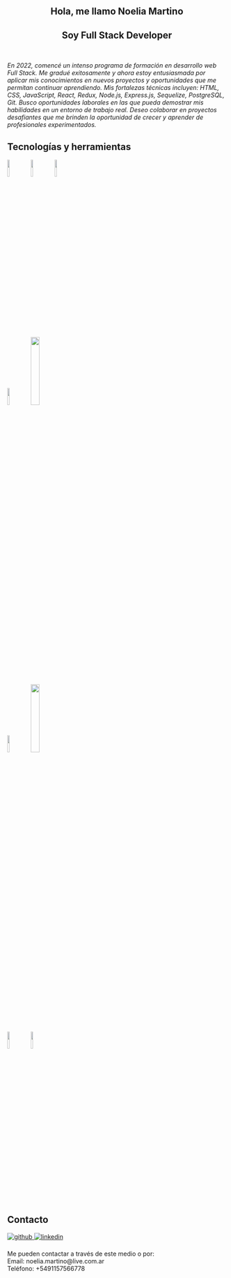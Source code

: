 <h2 align="center">Hola, me llamo Noelia Martino</h2>
<h2 align="center">Soy Full Stack Developer</h2>
<br />

_En 2022, comencé un intenso programa de formación en desarrollo web Full Stack. Me gradué exitosamente y ahora estoy entusiasmada por aplicar mis conocimientos en nuevos proyectos y oportunidades que me permitan continuar aprendiendo.
Mis fortalezas técnicas incluyen: HTML, CSS, JavaScript, React, Redux, Node.js, Express.js, Sequelize, PostgreSQL, Git.
Busco oportunidades laborales en las que pueda demostrar mis habilidades en un entorno de trabajo real. Deseo colaborar en proyectos desafiantes que me brinden la oportunidad de crecer y aprender de profesionales experimentados._

## Tecnologías y herramientas

<code><img width="10%" src="https://th.bing.com/th/id/R.f81a6f373c244b1f70f4b7402b5ab372?rik=rbXh4ieLuKt%2bmA&riu=http%3a%2f%2flogos-download.com%2fwp-content%2fuploads%2f2016%2f09%2fReact_logo_logotype_emblem.png&ehk=QhGOkKcUKCU7FBQgHOajOiJqJBACUTD2Ni6LsfqzCEA%3d&risl=&pid=ImgRaw&r=0"></code>
<code><img width="10%" src="https://th.bing.com/th/id/R.edf018af5e9fa4dce24d38e24b9ec828?rik=1AI6o1Z0SVc6hQ&pid=ImgRaw&r=0"></code>
<code><img width="10%" src="https://cdn.freebiesupply.com/logos/large/2x/css-3-logo-png-transparent.png"></code>
<br /> <br />
<code><img width="10%" src="https://cdn.iconscout.com/icon/free/png-512/node-js-1174925.png"></code>
<code><img width="20%" src="https://buttercms.com/static/images/tech_banners/ExpressJS.png"></code>
<br /> <br />
<code><img width="10%" src="https://th.bing.com/th/id/OIP.IEgGsRwougUKXE26RKJVagHaHo?pid=ImgDet&rs=1"></code>
<code><img width="20%" src="https://polidog.jp/images/sequelize.png"></code>
<br /> <br />
<code><img width="10%" src="https://th.bing.com/th/id/OIP.Xa0BEkwl0Zx4qnY9lMbD7gHaHa?pid=ImgDet&rs=1"></code>
<code><img width="10%" src="https://th.bing.com/th/id/R.293ab92b913741e2d5ae6ef5151d30f2?rik=j1923Y%2be1%2bzMzQ&pid=ImgRaw&r=0"></code>
<br />

## Contacto
<div>
<a href="https://github.com/NoeMartino" target="_blank">
<img src=https://img.shields.io/badge/github-%2324292e.svg?&style=for-the-badge&logo=github&logoColor=white alt=github style="margin-bottom: 5px;" />
</a>
<a href="https://linkedin.com/in/noelia-martino" target="_blank">
<img src=https://img.shields.io/badge/linkedin-%231E77B5.svg?&style=for-the-badge&logo=linkedin&logoColor=white alt=linkedin style="margin-bottom: 5px;" />
</a>  
</div>  
<br/>
Me pueden contactar a través de este medio o por:<br/>
Email: noelia.martino@live.com.ar<br/>  
Teléfono: +5491157566778
<br/>  
